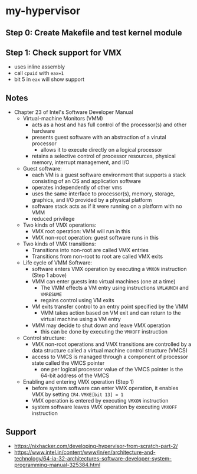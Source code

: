 # my-hypervisor

## Step 0: Create Makefile and test kernel module

## Step 1: Check support for VMX
- uses inline assembly
- call `cpuid` with `eax=1`
- bit 5 in `eax` will show support

## Notes
- Chapter 23 of Intel's Software Developer Manual
    - Virtual-machine Monitors (VMM)
        - acts as a host and has full control of the processor(s) and other hardware
        - presents guest software with an abstraction of a virutal processor
            - allows it to execute directly on a logical processor
        - retains a selective control of processor resources, physical memory, interrupt management, and I/O
    - Guest software:
        - each VM is a guest software environment that supports a stack consisting of an OS and application software
        - operates independently of other vms
        - uses the same interface to processor(s), memory, storage, graphics, and I/O provided by a physical platform
        - software stack acts as if it were running on a platform with no VMM
        - reduced privilege
    - Two kinds of VMX operations:
        - VMX root operation: VMM will run in this
        - VMX non-root operation: guest software runs in this
    - Two kinds of VMX transitions:
        - Transitions into non-root are called VMX entries
        - Transitions from non-root to root are called VMX exits
    - Life cycle of VMM Software:
        - software enters VMX operation by executing a `VMXON` instruction (Step 1 above)
        - VMM can enter guests into virtual machines (one at a time)
            - The VMM effects a VM entry using instructions `VMLAUNCH` and `VMRESUME`
            - regains control using VM exits
        - VM exits transfer control to an entry point specified by the VMM
            - VMM takes action based on VM exit and can return to the virtual machine using a VM entry
        - VMM may decide to shut down and leave VMX operation
            - this can be done by executing the `VMXOFF` instruction
    - Control structure:
        - VMX non-root operations and VMX transitions are controlled by a data structure called a virtual machine control structure (VMCS)
        - access to VMCS is managed through a component of processor state called the VMCS pointer
            - one per logical processor
            value of the VMCS pointer is the 64-bit address of the VMCS
    - Enabling and entering VMX operation (Step 1)
        - before system software can enter VMX operation, it enables VMX by setting `CR4.VMXE[bit 13] = 1`
        - VMX operation is entered by executing `VMXON` instruction
        - system software leaves VMX operation by executing `VMXOFF` instruction
## Support
- https://nixhacker.com/developing-hypervisor-from-scratch-part-2/
- https://www.intel.in/content/www/in/en/architecture-and-technology/64-ia-32-architectures-software-developer-system-programming-manual-325384.html